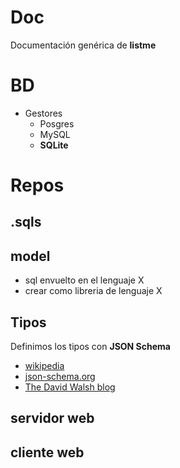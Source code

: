 # Doc

Documentación genérica de **listme**

# BD
*   Gestores
    *   Posgres
    *   MySQL
    *   **SQLite**


# Repos

## .sqls

## model

*   sql envuelto en el lenguaje X
*   crear como libreria de lenguaje X

## Tipos

Definimos los tipos con **JSON Schema**

*   [wikipedia](http://en.wikipedia.org/wiki/JSON#Schema)
*   [json-schema.org](http://json-schema.org/)
*   [The David Walsh blog](http://davidwalsh.name/json-validation)

## servidor web

## cliente web
